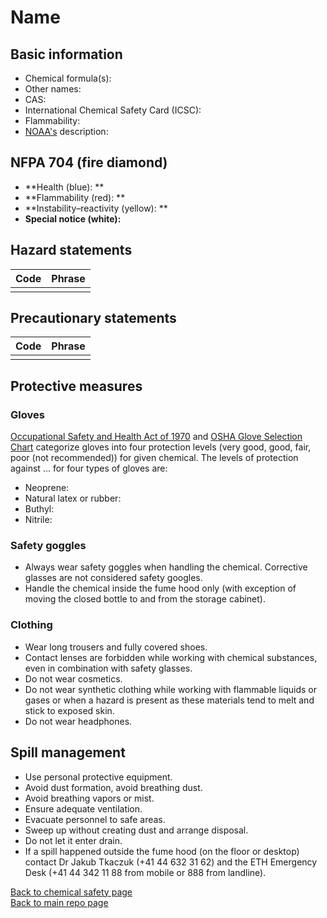 # Name

## Basic information
- Chemical formula(s): 
- Other names: 
- CAS: 
- International Chemical Safety Card (ICSC): 
- Flammability: 
- [NOAA's](https://cameochemicals.noaa.gov/) description: 

## NFPA 704 (fire diamond)
- **Health (blue): **
- **Flammability (red): **
- **Instability–reactivity (yellow): **
- **Special notice (white):**

## Hazard statements
| Code | Phrase |
| ---- | ------ |
|      |        |

## Precautionary statements
| Code  | Phrase |
| ----- | ------ |
|       |        |

## Protective measures

### Gloves
[Occupational Safety and Health Act of 1970](https://www.osha.gov/sites/default/files/publications/osha3151.pdf) and [OSHA Glove Selection Chart](https://safety.fsu.edu/safety_manual/OSHA%20Glove%20Selection%20Chart.pdf) categorize gloves into four protection levels (very good, good, fair, poor (not recommended)) for given chemical. The levels of protection against ... for four types of gloves are:

- Neoprene: 
- Natural latex or rubber: 
- Buthyl: 
- Nitrile: 

### Safety goggles
- Always wear safety goggles when handling the chemical. Corrective glasses are not considered safety googles.
- Handle the chemical inside the fume hood only (with exception of moving the closed bottle to and from the storage cabinet).

### Clothing
- Wear long trousers and fully covered shoes.
- Contact lenses are forbidden while working with chemical substances, even in combination with safety glasses.
- Do not wear cosmetics.
- Do not wear synthetic clothing while working with flammable liquids or gases or when a hazard is present as these materials tend to melt and stick to exposed skin.
- Do not wear headphones.

## Spill management
- Use personal protective equipment.
- Avoid dust formation, avoid breathing dust.
- Avoid breathing vapors or mist.
- Ensure adequate ventilation.
- Evacuate personnel to safe areas.
- Sweep up without creating dust and arrange disposal.
- Do not let it enter drain.
- If a spill happened outside the fume hood (on the floor or desktop) contact Dr Jakub Tkaczuk (+41 44 632 31 62) and the ETH Emergency Desk (+41 44 342 11 88 from mobile or 888 from landline).

[Back to chemical safety page](https://github.com/Global-Health-Engineering/group-safety/tree/main/02-chemical-safety)  
[Back to main repo page](https://github.com/Global-Health-Engineering/group-safety)
